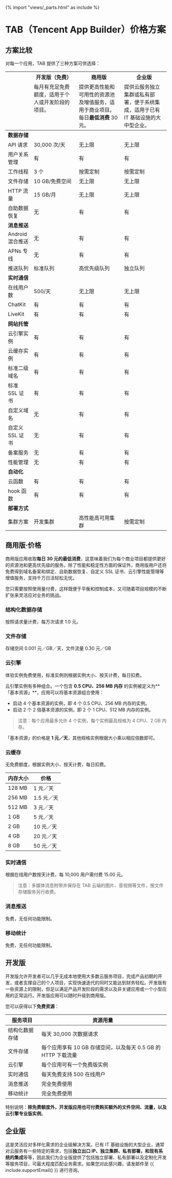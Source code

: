 {% import "views/_parts.html" as include %}
# TAB（Tencent App Builder）价格方案

## 方案比较 

对每一个应用，TAB 提供了三种方案可供选择：

<table>
<thead>
<tr>
<th rowspan="2" style="background-color: transparent;"></th>
<th>开发版（免费）</th>
<th>商用版</th>
<th>企业版</th>
</tr>
<tr>
  <td width="28%" style="word-break: break-word; vertical-align: text-top;">每月有充足免费额度，适用于个人或开发阶段的项目。</td>
  <td width="28%" style="word-break: break-word; vertical-align: text-top;">提供更高性能和可用性的资源池及增值服务，适用于商业项目。每日<strong>最低消费</strong> 30 元。</td>
  <td width="28%" style="word-break: break-word; vertical-align: text-top;">提供云服务独立集群或私有部署，便于系统集成，适用于已有 IT 基础设施的大中型企业。</td>
</tr>
</thead>
<tbody>
<td colspan="4"><strong>数据存储</strong></td>
</tr>
<tr>
<td>API 请求</td>
<td>30,000 次/天</td>
<td>无上限</td>
<td>无上限</td>
</tr>
<tr>
<td>用户关系管理</td>
<td>有</td>
<td>有</td>
<td>有</td>
</tr>
<tr>
<td>工作线程</td>
<td>3 个</td>
<td>按需定制</td>
<td>按需定制</td>
</tr>
<tr>
<td>文件存储</td>
<td>10 GB/免费空间</td>
<td>无上限</td>
<td>无上限</td>
</tr>
<tr>
<td>HTTP 流量</td>
<td>15 GB/月</td>
<td>无上限</td>
<td>无上限</td>
</tr>
<tr>
<td>自助数据恢复</td>
<td>无</td>
<td>有</td>
<td>有</td>
</tr>
<tr>
<td colspan="4"><strong>消息推送</strong></td>
</tr>
<tr>
<td>Android 混合推送</td>
<td>无</td>
<td>有</td>
<td>有</td>
</tr>
<tr>
<td>APNs 专线</td>
<td>无</td>
<td>有</td>
<td>有</td>
</tr>
<tr>
<td>推送队列</td>
<td>标准队列</td>
<td>高优先级队列</td>
<td>独立队列</td>
</tr>
<tr>
<td colspan="4"><strong>实时通信</strong></td>
</tr>
<tr>
<td>在线用户数</td>
<td>500/天</td>
<td>无上限</td>
<td>无上限</td>
</tr>
<tr>
<td>ChatKit</td>
<td>有</td>
<td>有</td>
<td>有</td>
</tr>
<tr>
<td>LiveKit</td>
<td>有</td>
<td>有</td>
<td>有</td>
</tr>
<tr>
<td colspan="4"><strong>网站托管</strong></td>
</tr>
<tr>
<td>云引擎实例</td>
<td>有</td>
<td>有</td>
<td>有</td>
</tr>
<tr>
<td>云缓存实例</td>
<td>有</td>
<td>有</td>
<td>有</td>
</tr>
<tr>
<td>标准二级域名</td>
<td>有</td>
<td>有</td>
<td>有</td>
</tr>
<tr>
<td>标准 SSL 证书</td>
<td>有</td>
<td>有</td>
<td>有</td>
</tr>
<tr>
<td>自定义域名</td>
<td>无</td>
<td>有</td>
<td>有</td>
</tr>
<tr>
<td>自定义 SSL 证书</td>
<td>无</td>
<td>有</td>
<td>有</td>
</tr>
<tr>
<td>备案服务</td>
<td>无</td>
<td>有</td>
<td>有</td>
</tr>
<tr>
<td>性能管理</td>
<td>无</td>
<td>有</td>
<td>有</td>
</tr>
<tr>
<td colspan="4"><strong>自动化</strong></td>
</tr>
<tr>
<td>云函数</td>
<td>有</td>
<td>有</td>
<td>有</td>
</tr>
<tr>
<td>hook 函数</td>
<td>有</td>
<td>有</td>
<td>有</td>
</tr>
<tr>
<td colspan="4"><strong>部署方式</strong></td>
</tr>
<tr>
<td>集群方案</td>
<td>开发集群</td>
<td>高性能高可用集群</td>
<td>按需定制</td>
</tr>
</tbody>
</table>

## 商用版·价格

商用版应用收取**每日 30 元的最低消费**，这意味着我们为每个商业项目都提供更好的资源池和更高优先级的服务。除了性能和稳定性方面的保证外，商用版用户还将免费得到域名备案和绑定、自助数据恢复、自定义 SSL 证书、云引擎性能管理等增值服务，支持千万日活轻松无忧。

您只需要按照使用量付费，这样既便于平衡和控制成本，又可随着项目规模的不断扩张来灵活应对业务的挑战。

### 结构化数据存储
按照请求量计费，每万次请求 1.0 元。

### 文件存储
存储空间 0.001 元／GB／天，文件流量 0.30 元／GB

### 云引擎
体验实例免费使用，标准实例则根据实例大小、按天计费，每日扣费。

云引擎实例有多种组合。一个包含 **0.5 CPU、256 MB 内存** 的实例被定义为**「基本资源」**，应用可以将基本资源组合使用：

- 启动 4 个基本资源的实例，即 4 个 0.5 CPU、256 MB 内存的实例。
- 启动 2 个 2 倍基本资源的实例，即 2 个 1 CPU、512 MB 内存的实例。

>  注意：每个应用最多允许 4 个实例，每个实例最高规格为 4 CPU、2 GB 内存。

「基本资源」的价格是 **1 元／天**，其他规格实例根据大小乘以相应倍数即可。

### 云缓存
无免费额度，根据实例大小、按天计费，每日扣费。

| 内存大小   | 价格      |
| ------ | ------- |
| 128 MB | 1 元／天   |
| 256 MB | 1.5 元／天 |
| 512 MB | 3 元／天   |
| 1 GB   | 5 元／天   |
| 2 GB   | 10 元／天  |
| 4 GB   | 20 元／天  |
| 8 GB   | 50 元／天  |

### 实时通信
根据在线用户数按天计费，每 10,000 用户需付费 15.00 元。

> 注意：多媒体消息附带并保存在 TAB 云端的图片、音视频等文件，按文件存储服务另行收费。

### 消息推送
免费，无任何功能限制。

### 移动统计
免费，无任何功能限制。

## 开发版

开发版允许开发者可以几乎无成本地使用大多数云服务项目，完成产品初期的开发，或者支撑自己的个人项目，实现快速迭代的同时又能达到财务轻松。开发版有一些资源上的限制，但足以满足产品开发阶段的需求以及非关键应用或一个小型应用的正常运行。开发版应用可以随时升级到商用版。

您可以获得以下**免费资源**：

| 服务项目    | 资源用量                                    |
| ------- | --------------------------------------- |
| 结构化数据存储 | 每天 30,000 次数据请求                         |
| 文件存储    | 每个应用享有 10 GB 存储空间，以及每天 0.5 GB 的 HTTP 下载流量 |
| 云引擎     | 每个应用可有一个免费版实例                           |
| 实时通信    | 每天免费支持 500 在线用户                         |
| 消息推送    | 完全免费使用                                  |
| 移动统计    | 完全免费使用                                  |

特别说明：**除免费额度外，开发版应用也可付费购买额外的文件空间、流量，以及云引擎专业版实例**。

## 企业版

这是灵活应对多样化需求的企业级解决方案。已有 IT 基础设施的大型企业，通常对云服务有一些特定的需求，包括**独立出口 IP、独立集群、私有部署，和现有系统的集成**等等，因此我们为企业版提供了包括独立部署、私有部署以及定制化开发等服务项目，可最大程度匹配业务需求。如果您对此感兴趣，请发邮件至 {{ include.supportEmail() }} 进行咨询。
